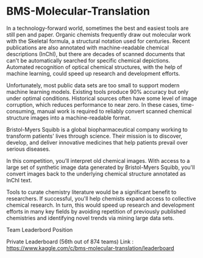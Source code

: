 # BMS-Molecular-Translation

In a technology-forward world, sometimes the best and easiest tools are still pen and paper. Organic chemists frequently draw out molecular work with the Skeletal formula, a structural notation used for centuries. Recent publications are also annotated with machine-readable chemical descriptions (InChI), but there are decades of scanned documents that can't be automatically searched for specific chemical depictions. Automated recognition of optical chemical structures, with the help of machine learning, could speed up research and development efforts.

Unfortunately, most public data sets are too small to support modern machine learning models. Existing tools produce 90% accuracy but only under optimal conditions. Historical sources often have some level of image corruption, which reduces performance to near zero. In these cases, time-consuming, manual work is required to reliably convert scanned chemical structure images into a machine-readable format.

Bristol-Myers Squibb is a global biopharmaceutical company working to transform patients' lives through science. Their mission is to discover, develop, and deliver innovative medicines that help patients prevail over serious diseases.

In this competition, you’ll interpret old chemical images. With access to a large set of synthetic image data generated by Bristol-Myers Squibb, you'll convert images back to the underlying chemical structure annotated as InChI text.

Tools to curate chemistry literature would be a significant benefit to researchers. If successful, you'll help chemists expand access to collective chemical research. In turn, this would speed up research and development efforts in many key fields by avoiding repetition of previously published chemistries and identifying novel trends via mining large data sets.

Team Leaderbord Position 

Private Leaderboard (56th out of 874 teams)
Link : https://www.kaggle.com/c/bms-molecular-translation/leaderboard
